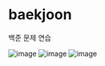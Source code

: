 # baekjoon
백준 문제 연습


![image](https://github.com/dangdangs0/baekjoon/assets/52357071/ac2879f3-b50d-4e78-9f6f-6fd81711b876)
![image](https://github.com/dangdangs0/baekjoon/assets/52357071/bc9466a7-d623-463e-ba37-9042714ac480)
![image](https://github.com/dangdangs0/baekjoon/assets/52357071/e1da0930-8dcd-4edb-b743-ddf47ebd10ed)
